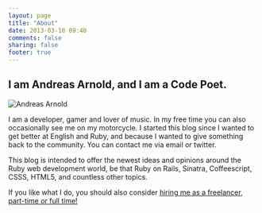 ```yaml
---
layout: page
title: "About"
date: 2013-03-18 09:40
comments: false
sharing: false
footer: true
---
```


## I am Andreas Arnold, and I am a Code Poet.

![Andreas Arnold](/images/andreasarnold.jpg)

I am a developer, gamer and lover of music. In my free time you can also occasionally see me on my motorcycle. I started this blog since I wanted to get better at English and Ruby, and because I wanted to give something back to the community. You can contact me via email or twitter.

This blog is intended to offer the newest ideas and opinions around the Ruby web development world, be that Ruby on Rails, Sinatra, Coffeescript, CSSS, HTML5, and countless other topics.

If you like what I do, you should also consider [hiring me as a freelancer, part-time or full time!](/hireme/)
